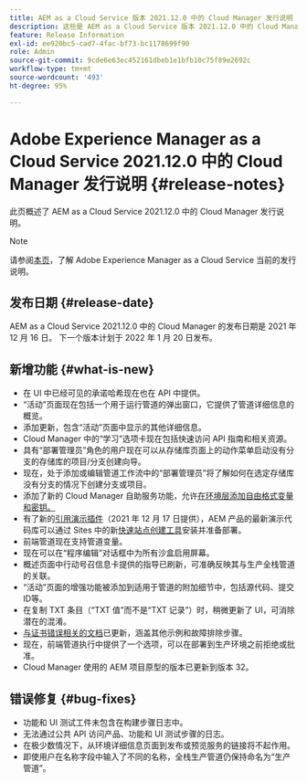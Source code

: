 ```yaml
---
title: AEM as a Cloud Service 版本 2021.12.0 中的 Cloud Manager 发行说明
description: 这些是 AEM as a Cloud Service 版本 2021.12.0 中的 Cloud Manager 发行说明。
feature: Release Information
exl-id: ee920bc5-cad7-4fac-bf73-bc1178699f90
role: Admin
source-git-commit: 9cde6e63ec452161dbeb1e1bfb10c75f89e2692c
workflow-type: tm+mt
source-wordcount: '493'
ht-degree: 95%

---
```


# Adobe Experience Manager as a Cloud Service 2021.12.0 中的 Cloud Manager 发行说明 {#release-notes}

此页概述了 AEM as a Cloud Service 2021.12.0 中的 Cloud Manager 发行说明。

>[!NOTE]
>
>请参阅[本页](/help/release-notes/release-notes-cloud/release-notes-current.md)，了解 Adobe Experience Manager as a Cloud Service 当前的发行说明。

## 发布日期 {#release-date}

AEM as a Cloud Service 2021.12.0 中的 Cloud Manager 的发布日期是 2021 年 12 月 16 日。 下一个版本计划于 2022 年 1 月 20 日发布。

## 新增功能 {#what-is-new}

* 在 UI 中已经可见的承诺哈希现在也在 API 中提供。
* “活动”页面现在包括一个用于运行管道的弹出窗口，它提供了管道详细信息的概览。
* 添加更新，包含“活动”页面中显示的其他详细信息。
* Cloud Manager 中的“学习”选项卡现在包括快速访问 API 指南和相关资源。
* 具有“部署管理员”角色的用户现在可以从存储库页面上的动作菜单启动没有分支的存储库的项目/分支创建向导。
* 现在，处于添加或编辑管道工作流中的“部署管理员”将了解如何在选定存储库没有分支的情况下创建分支或项目。
* 添加了新的 Cloud Manager 自助服务功能，允许[在环境层添加自由格式变量和密钥。](/help/implementing/cloud-manager/environment-variables.md)
* 有了新的[引用演示插件](/help/journey-sites/demos-add-on/overview.md)（2021 年 12 月 17 日提供），AEM 产品的最新演示代码库可以通过 Sites 中的新[快速站点创建工具](/help/journey-sites/quick-site/overview.md)安装并准备部署。
* 前端管道现在支持管道变量。
* 现在可以在“程序编辑”对话框中为所有沙盒启用屏幕。
* 概述页面中行动号召信息卡提供的指导已刷新，可准确反映其与生产全栈管道的关联。
* “活动”页面的增强功能被添加到适用于管道的附加细节中，包括源代码、提交ID等。
* 在复制 TXT 条目（“TXT 值”而不是“TXT 记录”）时，稍微更新了 UI，可消除潜在的混淆。
* [与证书错误相关的文档](/help/implementing/cloud-manager/managing-ssl-certifications/add-ssl-certificate.md#certificate-errors)已更新，涵盖其他示例和故障排除步骤。
* 现在，前端管道执行中提供了一个选项，可以在部署到生产环境之前拒绝或批准。
* Cloud Manager 使用的 AEM 项目原型的版本已更新到版本 32。


## 错误修复 {#bug-fixes}

* 功能和 UI 测试工件未包含在构建步骤日志中。
* 无法通过公共 API 访问产品、功能和 UI 测试步骤的日志。
* 在极少数情况下，从环境详细信息页面到发布或预览服务的链接将不起作用。
* 即使用户在名称字段中输入了不同的名称，全栈生产管道仍保持命名为“生产管道”。

